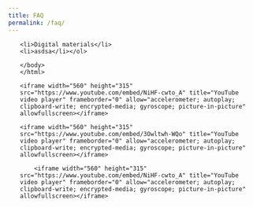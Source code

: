 ```yaml
---
title: FAQ
permalink: /faq/
---
```

<html>
<body>
	
<ol type="i">
	
	<li>Digital materials</li>
	<li>asdsa</li></ol>
	
	</body>
	</html>
	
	<iframe width="560" height="315" src="https://www.youtube.com/embed/NiHF-cwto_A" title="YouTube video player" frameborder="0" allow="accelerometer; autoplay; clipboard-write; encrypted-media; gyroscope; picture-in-picture" allowfullscreen></iframe>
	
	<iframe width="560" height="315" src="https://www.youtube.com/embed/3Owltwh-WQo" title="YouTube video player" frameborder="0" allow="accelerometer; autoplay; clipboard-write; encrypted-media; gyroscope; picture-in-picture" allowfullscreen></iframe>
	
		<iframe width="560" height="315" src="https://www.youtube.com/embed/NiHF-cwto_A" title="YouTube video player" frameborder="0" allow="accelerometer; autoplay; clipboard-write; encrypted-media; gyroscope; picture-in-picture" allowfullscreen></iframe>